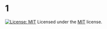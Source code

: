 # 1
  [![License: MIT](https://img.shields.io/badge/License-MIT-yellow.svg)](https://opensource.org/licenses/MIT)
  Licensed under the [MIT](./licenses/mit.txt) license.

  
